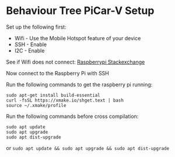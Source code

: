 # Behaviour Tree PiCar-V Setup

Set up the following first:

- Wifi - Use the Mobile Hotspot feature of your device
- SSH - Enable
- I2C - Enable

See if Wifi does not connect: [Raspberrypi Stackexchange](https://raspberrypi.stackexchange.com/questions/96736)

Now connect to the Raspberry Pi with SSH

Run the following commands to get the raspberry pi running:
```
sudo apt-get install build-essential
curl -fsSL https://xmake.io/shget.text | bash
source ~/.xmake/profile
```

Run the following commands before cross compilation:
```
sudo apt update
sudo apt upgrade
sudo apt dist-upgrade
```
or
`sudo apt update && sudo apt upgrade && sudo apt dist-upgrade`